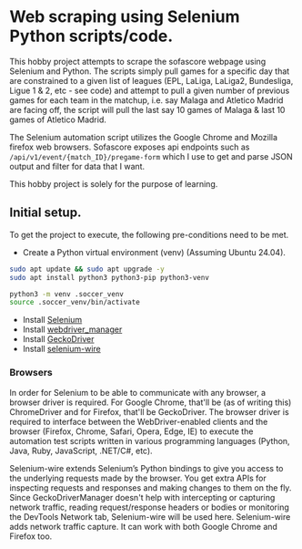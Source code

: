 # Web scraping using Selenium Python scripts/code.

This hobby project attempts to scrape the sofascore webpage using Selenium and
Python. The scripts simply pull games for a specific day that are constrained
to a given list of leagues (EPL, LaLiga, LaLiga2, Bundesliga, Ligue 1 & 2,
etc - see code) and attempt to pull a given number of previous games for each
team in the matchup, i.e. say Malaga and Atletico Madrid are facing off, the script
will pull the last say 10 games of Malaga & last 10 games of Atletico Madrid.

The Selenium automation script utilizes the Google Chrome and Mozilla firefox
web browsers. Sofascore exposes api endpoints such as `/api/v1/event/{match_ID}/pregame-form` which I use to get and parse JSON output and filter for data that I want.

This hobby project is solely for the purpose of learning.


## Initial setup.

To get the project to execute, the following pre-conditions need to be met.

* Create a Python virtual environment (venv) (Assuming Ubuntu 24.04).
```bash
sudo apt update && sudo apt upgrade -y
sudo apt install python3 python3-pip python3-venv

python3 -m venv .soccer_venv
source .soccer_venv/bin/activate
```
* Install [Selenium](https://www.selenium.dev/downloads/)
* Install [webdriver_manager](https://pypi.org/project/webdriver-manager/)
* Install [GeckoDriver](https://github.com/mozilla/geckodriver/releases)
* Install [selenium-wire](https://pypi.org/project/selenium-wire/)

### Browsers
In order for Selenium to be able to communicate with any browser, a browser
driver is required. For Google Chrome, that'll be (as of writing this) ChromeDriver and for
Firefox, that'll be GeckoDriver. The browser driver is required to interface
between the WebDriver-enabled clients and the browser (Firefox, Chrome, Safari, Opera, Edge, IE) to execute the automation test scripts written in various programming languages (Python, Java, Ruby, JavaScript, .NET/C#, etc).

Selenium-wire extends Selenium’s Python bindings to give you access to the
underlying requests made by the browser. You get extra APIs for inspecting
requests and responses and making changes to them on the fly. Since
GeckoDriverManager doesn't help with intercepting or capturing network
traffic, reading request/response headers or bodies or monitoring the DevTools
Network tab, Selenium-wire will be used here. Selenium-wire adds network
traffic capture. It can work with both Google Chrome and Firefox too.

